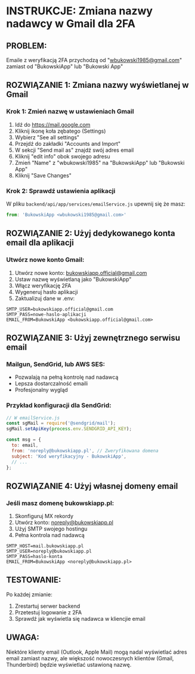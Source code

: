 # INSTRUKCJE: Zmiana nazwy nadawcy w Gmail dla 2FA

## PROBLEM:
Emaile z weryfikacją 2FA przychodzą od "wbukowski1985@gmail.com" zamiast od "BukowskiApp" lub "Bukowski App"

## ROZWIĄZANIE 1: Zmiana nazwy wyświetlanej w Gmail

### Krok 1: Zmień nazwę w ustawieniach Gmail
1. Idź do https://mail.google.com
2. Kliknij ikonę koła zębatego (Settings)
3. Wybierz "See all settings"
4. Przejdź do zakładki "Accounts and Import"
5. W sekcji "Send mail as" znajdź swój adres email
6. Kliknij "edit info" obok swojego adresu
7. Zmień "Name" z "wbukowski1985" na "BukowskiApp" lub "Bukowski App"
8. Kliknij "Save Changes"

### Krok 2: Sprawdź ustawienia aplikacji
W pliku `backend/api/app/services/emailService.js` upewnij się że masz:

```javascript
from: 'BukowskiApp <wbukowski1985@gmail.com>'
```

## ROZWIĄZANIE 2: Użyj dedykowanego konta email dla aplikacji

### Utwórz nowe konto Gmail:
1. Utwórz nowe konto: bukowskiapp.official@gmail.com
2. Ustaw nazwę wyświetlaną jako "BukowskiApp"
3. Włącz weryfikację 2FA
4. Wygeneruj hasło aplikacji
5. Zaktualizuj dane w .env:

```properties
SMTP_USER=bukowskiapp.official@gmail.com
SMTP_PASS=nowe-haslo-aplikacji
EMAIL_FROM=BukowskiApp <bukowskiapp.official@gmail.com>
```

## ROZWIĄZANIE 3: Użyj zewnętrznego serwisu email

### Mailgun, SendGrid, lub AWS SES:
- Pozwalają na pełną kontrolę nad nadawcą
- Lepsza dostarczalność emaili
- Profesjonalny wygląd

### Przykład konfiguracji dla SendGrid:
```javascript
// W emailService.js
const sgMail = require('@sendgrid/mail');
sgMail.setApiKey(process.env.SENDGRID_API_KEY);

const msg = {
  to: email,
  from: 'noreply@bukowskiapp.pl', // Zweryfikowana domena
  subject: 'Kod weryfikacyjny - BukowskiApp',
  // ...
};
```

## ROZWIĄZANIE 4: Użyj własnej domeny email

### Jeśli masz domenę bukowskiapp.pl:
1. Skonfiguruj MX rekordy
2. Utwórz konto: noreply@bukowskiapp.pl
3. Użyj SMTP swojego hostingu
4. Pełna kontrola nad nadawcą

```properties
SMTP_HOST=mail.bukowskiapp.pl
SMTP_USER=noreply@bukowskiapp.pl
SMTP_PASS=haslo-konta
EMAIL_FROM=BukowskiApp <noreply@bukowskiapp.pl>
```

## TESTOWANIE:

Po każdej zmianie:
1. Zrestartuj serwer backend
2. Przetestuj logowanie z 2FA
3. Sprawdź jak wyświetla się nadawca w kliencjie email

## UWAGA:
Niektóre klienty email (Outlook, Apple Mail) mogą nadal wyświetlać adres email zamiast nazwy, ale większość nowoczesnych klientów (Gmail, Thunderbird) będzie wyświetlać ustawioną nazwę.